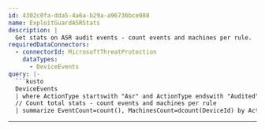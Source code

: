 ```yaml
---
id: 4302c0fa-dda5-4a6a-b29a-a96736bce088
name: ExploitGuardASRStats
description: |
  Get stats on ASR audit events - count events and machines per rule.
requiredDataConnectors:
  - connectorId: MicrosoftThreatProtection
    dataTypes:
      - DeviceEvents
query: |-
  ```kusto
  DeviceEvents
  | where ActionType startswith "Asr" and ActionType endswith "Audited"
  // Count total stats - count events and machines per rule
  | summarize EventCount=count(), MachinesCount=dcount(DeviceId) by ActionType
  ```
---
```


